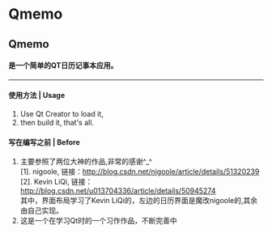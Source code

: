 # Qmemo

## Qmemo
#### 是一个简单的QT日历记事本应用。
***

#### 使用方法 | Usage
1. Use Qt Creator to load it, 
2. then build it, that's all.

#### 写在编写之前 | Before  

1. 主要参照了两位大神的作品,非常的感谢^_^  
	[1]. nigoole, 链接：http://blog.csdn.net/nigoole/article/details/51320239  
	[2]. Kevin LiQi, 链接：http://blog.csdn.net/u013704336/article/details/50945274  
	其中，界面布局学习了Kevin LiQi的，左边的日历界面是魔改nigoole的,其余由自己实现。
2. 这是一个在学习Qt时的一个习作作品，不断完善中
